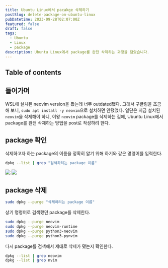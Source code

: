 ```yaml
---
title: Ubuntu Linux에서 pacakge 삭제하기
postSlug: delete-package-on-ubuntu-linux
pubDatetime: 2023-09-28T02:07:00Z
featured: false
draft: false
tags:
  - Ubuntu
  - Linux
  - package
description: Ubuntu Linux에서 package를 완전 삭제하는 과정을 담았습니다.
---
```


## Table of contents

## 들어가며

WSL에 설치된 neovim version을 봤는데 너무 outdated됐다.
그래서 구글링을 조금 해 보니, `sudo apt install -y neovim`으로 설치하면 안됐었다.
일단은 지금 설치된 `neovim`을 삭제해야 하니, 이왕 `neovim` package를 삭제하는 김에, Ubuntu Linux에서 package를 완전 삭제하는 방법을 post로 작성하려 한다.

## package 확인

삭제하고자 하는 package의 이름을 정확히 알기 위해 하기와 같은 명령어를 입력한다.

```bash
dpkg --list | grep "검색하려는 package 이름"
```

![](https://res.cloudinary.com/gyunseo-blog/image/upload/v1698669625/delete-package-on-ubuntu-linux-1695834986730.jpeg)
![](https://res.cloudinary.com/gyunseo-blog/image/upload/v1698669625/delete-package-on-ubuntu-linux-1695835050430.jpeg)

## package 삭제

```bash
sudo dpkg --purge "삭제하려는 package 이름"
```

상기 명령어로 검색했던 package를 삭제한다.

```bash
sudo dpkg --purge neovim
sudo dpkg --purge neovim-runtime
sudo dpkg --purge python3-neovim
sudo dpkg --purge python3-pynvim
```

다시 package를 검색해서 제대로 삭제가 됐는지 확인한다.

```bash
dpkg --list | grep neovim
dpkg --list | grep nvim
```
